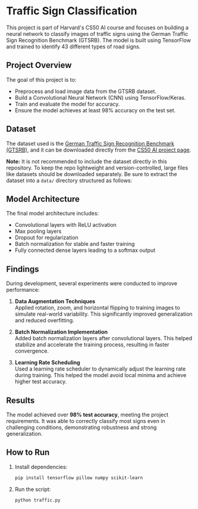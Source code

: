 # Traffic Sign Classification

This project is part of Harvard's CS50 AI course and focuses on building a neural network to classify images of traffic signs using the German Traffic Sign Recognition Benchmark (GTSRB). The model is built using TensorFlow and trained to identify 43 different types of road signs.

## Project Overview

The goal of this project is to:
- Preprocess and load image data from the GTSRB dataset.
- Build a Convolutional Neural Network (CNN) using TensorFlow/Keras.
- Train and evaluate the model for accuracy.
- Ensure the model achieves at least 98% accuracy on the test set.

## Dataset

The dataset used is the [German Traffic Sign Recognition Benchmark (GTSRB)](https://benchmark.ini.rub.de/gtsrb_dataset.html), and it can be downloaded directly from the [CS50 AI project page](https://cs50.harvard.edu/ai/2024/projects/5/traffic/).

**Note:** It is not recommended to include the dataset directly in this repository. To keep the repo lightweight and version-controlled, large files like datasets should be downloaded separately. Be sure to extract the dataset into a `data/` directory structured as follows:

## Model Architecture

The final model architecture includes:
- Convolutional layers with ReLU activation
- Max pooling layers
- Dropout for regularization
- Batch normalization for stable and faster training
- Fully connected dense layers leading to a softmax output

## Findings

During development, several experiments were conducted to improve performance:

1. **Data Augmentation Techniques**  
   Applied rotation, zoom, and horizontal flipping to training images to simulate real-world variability. This significantly improved generalization and reduced overfitting.

2. **Batch Normalization Implementation**  
   Added batch normalization layers after convolutional layers. This helped stabilize and accelerate the training process, resulting in faster convergence.

3. **Learning Rate Scheduling**  
   Used a learning rate scheduler to dynamically adjust the learning rate during training. This helped the model avoid local minima and achieve higher test accuracy.

## Results

The model achieved over **98% test accuracy**, meeting the project requirements. It was able to correctly classify most signs even in challenging conditions, demonstrating robustness and strong generalization.

## How to Run

1. Install dependencies:
   ```bash
   pip install tensorflow pillow numpy scikit-learn
   
2. Run the script:
   ```bash
   python traffic.py